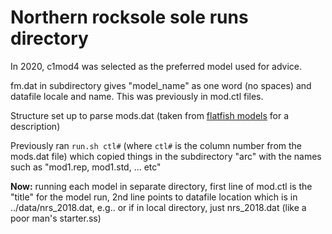 # Northern rocksole sole runs directory

In 2020, c1mod4 was selected as the preferred model used for advice.

fm.dat in subdirectory gives "model_name" as one word (no spaces) and datafile locale and name. This was previously in mod.ctl files.

Structure set up to parse mods.dat (taken from [flatfish models](https://docs.google.com/spreadsheets/d/1Jw--X8M61LFjPUFNv5vFXozBwmQCpf7FwIDhQFs38lM/edit#gid=1701376339) for a description)

Previously ran `run.sh ctl#` (where `ctl#` is the column number from the mods.dat file) which copied things in the subdirectory "arc\" with the names such as "mod1.rep, mod1.std, ... etc"

**Now:** running each model in separate directory, first line of mod.ctl is the "title" for the model run, 2nd line points to datafile location which is in ../data/nrs_2018.dat, e.g.. or if in local directory, just nrs_2018.dat (like a poor man's starter.ss)

